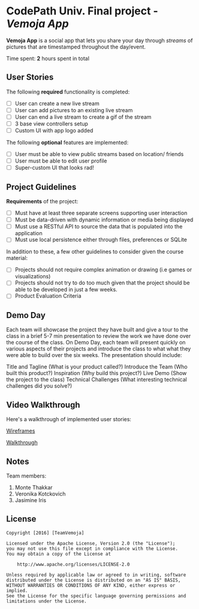 
# CodePath Univ. Final project - *Vemoja App*

**Vemoja App** is a social app that lets you share your day through *streams* of pictures that are timestamped throughout the day/event.

Time spent: **2** hours spent in total

## User Stories

The following **required** functionality is completed:

- [ ] User can create a new live stream
- [ ] User can add pictures to an existing live stream
- [ ] User can end a live stream to create a gif of the stream
- [ ] 3 base view controllers setup
- [ ] Custom UI with app logo added

The following **optional** features are implemented:

- [ ] User must be able to view public streams based on location/ friends
- [ ] User must be able to edit user profile
- [ ] Super-custom UI that looks rad!

## Project Guidelines

**Requirements** of the project:

- [ ] Must have at least three separate screens supporting user interaction
- [ ] Must be data-driven with dynamic information or media being displayed
- [ ] Must use a RESTful API to source the data that is populated into the application
- [ ] Must use local persistence either through files, preferences or SQLite

In addition to these, a few other guidelines to consider given the course material:

- [ ] Projects should not require complex animation or drawing (i.e games or visualizations)
- [ ] Projects should not try to do too much given that the project should be able to be developed in just a few weeks.
- [ ] Product Evaluation Criteria

## Demo Day

Each team will showcase the project they have built and give a tour to the class in a brief 5-7 min presentation to review the work we have done over the course of the class. On Demo Day, each team will present quickly on various aspects of their projects and introduce the class to what what they were able to build over the six weeks. The presentation should include:

Title and Tagline (What is your product called?)
Introduce the Team (Who built this product?)
Inspiration (Why build this project?)
Live Demo (Show the project to the class)
Technical Challenges (What interesting technical challenges did you solve?)


## Video Walkthrough 

Here's a walkthrough of implemented user stories:

[Wireframes](Wireframe_2.jpg)

[Walkthrough](camera_collectionView.gif)

## Notes

Team members:
1. Monte Thakkar
2. Veronika Kotckovich
3. Jasimine Iris

## License

    Copyright [2016] [TeamVemoja]

    Licensed under the Apache License, Version 2.0 (the "License");
    you may not use this file except in compliance with the License.
    You may obtain a copy of the License at

        http://www.apache.org/licenses/LICENSE-2.0

    Unless required by applicable law or agreed to in writing, software
    distributed under the License is distributed on an "AS IS" BASIS,
    WITHOUT WARRANTIES OR CONDITIONS OF ANY KIND, either express or implied.
    See the License for the specific language governing permissions and
    limitations under the License.


